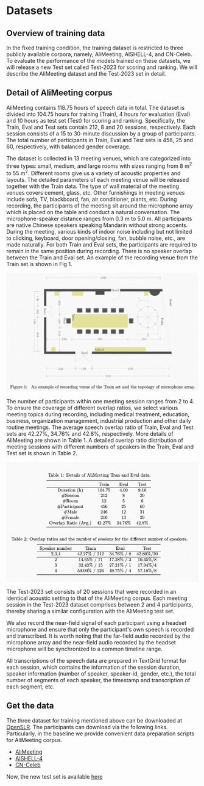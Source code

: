 # Datasets
## Overview of training data
In the fixed training condition, the training dataset is restricted to three publicly available corpora, namely, AliMeeting, AISHELL-4, and CN-Celeb. To evaluate the performance of the models trained on these datasets, we will release a new Test set called Test-2023 for scoring and ranking. We will describe the AliMeeting dataset and the Test-2023 set in detail.
## Detail of AliMeeting corpus
AliMeeting contains 118.75 hours of speech data in total. The dataset is divided into 104.75 hours for training (Train), 4 hours for evaluation (Eval) and 10 hours as test set (Test) for scoring and ranking. Specifically, the Train, Eval and Test sets contain 212, 8 and 20 sessions, respectively. Each session consists of a 15 to 30-minute discussion by a group of participants. The total number of participants in Train, Eval and Test sets is 456, 25 and 60, respectively, with balanced gender coverage.

The dataset is collected in 13 meeting venues, which are categorized into three types: small, medium, and large rooms with sizes ranging from 8 m$^{2}$ to 55 m$^{2}$. Different rooms give us a variety of acoustic properties and layouts. The detailed parameters of each meeting venue will be released together with the Train data. The type of wall material of the meeting venues covers cement, glass, etc. Other furnishings in meeting venues include sofa, TV, blackboard, fan, air conditioner, plants, etc. During recording, the participants of the meeting sit around the microphone array which is placed on the table and conduct a natural conversation. The microphone-speaker distance ranges from 0.3 m to 5.0 m. All participants are native Chinese speakers speaking Mandarin without strong accents. During the meeting, various kinds of indoor noise including but not limited to clicking, keyboard, door opening/closing, fan, bubble noise, etc., are made naturally. For both Train and Eval sets, the participants are required to remain in the same position during recording. There is no speaker overlap between the Train and Eval set. An example of the recording venue from the Train set is shown in Fig 1.

![meeting room](images/meeting_room.png)

The number of participants within one meeting session ranges from 2 to 4. To ensure the coverage of different overlap ratios, we select various meeting topics during recording, including medical treatment, education, business, organization management, industrial production and other daily routine meetings. The average speech overlap ratio of Train, Eval and Test sets are 42.27\%, 34.76\% and 42.8\%, respectively. More details of AliMeeting are shown in Table 1. A detailed overlap ratio distribution of meeting sessions with different numbers of speakers in the Train, Eval and Test set is shown in Table 2.

![dataset detail](images/dataset_details.png)

The Test-2023 set consists of 20 sessions that were recorded in an identical acoustic setting to that of the AliMeeting corpus. Each meeting session in the Test-2023 dataset comprises between 2 and 4 participants, thereby sharing a similar configuration with the AliMeeting test set.

We also record the near-field signal of each participant using a headset microphone and ensure that only the participant's own speech is recorded and transcribed. It is worth noting that the far-field audio recorded by the microphone array and the near-field audio recorded by the headset microphone will be synchronized to a common timeline range.

All transcriptions of the speech data are prepared in TextGrid format for each session, which contains the information of the session duration, speaker information (number of speaker, speaker-id, gender, etc.), the total number of segments of each speaker, the timestamp and transcription of each segment, etc.
## Get the data
The three dataset for training mentioned above can be downloaded at [OpenSLR](https://openslr.org/resources.php). The participants can download via the following links. Particularly, in the baseline we provide convenient data preparation scripts for AliMeeting corpus.
- [AliMeeting](https://openslr.org/119/)
- [AISHELL-4](https://openslr.org/111/)
- [CN-Celeb](https://openslr.org/82/)

Now, the new test set is available [here](https://speech-lab-share-data.oss-cn-shanghai.aliyuncs.com/AliMeeting/openlr/Test_2023_Ali.tar.gz)
